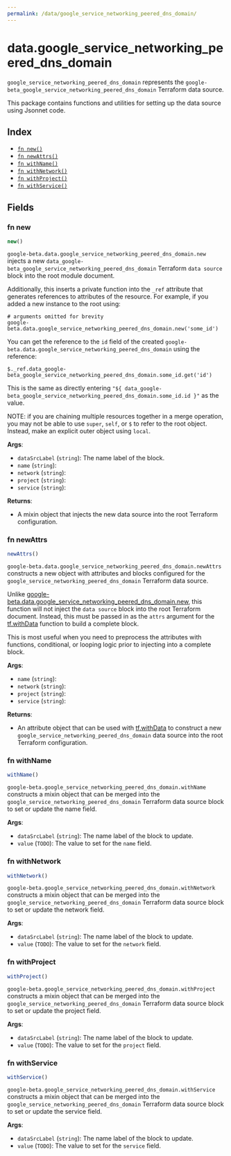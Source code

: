 ```yaml
---
permalink: /data/google_service_networking_peered_dns_domain/
---
```


# data.google_service_networking_peered_dns_domain

`google_service_networking_peered_dns_domain` represents the `google-beta_google_service_networking_peered_dns_domain` Terraform data source.



This package contains functions and utilities for setting up the data source using Jsonnet code.


## Index

* [`fn new()`](#fn-new)
* [`fn newAttrs()`](#fn-newattrs)
* [`fn withName()`](#fn-withname)
* [`fn withNetwork()`](#fn-withnetwork)
* [`fn withProject()`](#fn-withproject)
* [`fn withService()`](#fn-withservice)

## Fields

### fn new

```ts
new()
```


`google-beta.data.google_service_networking_peered_dns_domain.new` injects a new `data_google-beta_google_service_networking_peered_dns_domain` Terraform `data source`
block into the root module document.

Additionally, this inserts a private function into the `_ref` attribute that generates references to attributes of the
resource. For example, if you added a new instance to the root using:

    # arguments omitted for brevity
    google-beta.data.google_service_networking_peered_dns_domain.new('some_id')

You can get the reference to the `id` field of the created `google-beta.data.google_service_networking_peered_dns_domain` using the reference:

    $._ref.data_google-beta_google_service_networking_peered_dns_domain.some_id.get('id')

This is the same as directly entering `"${ data_google-beta_google_service_networking_peered_dns_domain.some_id.id }"` as the value.

NOTE: if you are chaining multiple resources together in a merge operation, you may not be able to use `super`, `self`,
or `$` to refer to the root object. Instead, make an explicit outer object using `local`.

**Args**:
  - `dataSrcLabel` (`string`): The name label of the block.
  - `name` (`string`): 
  - `network` (`string`): 
  - `project` (`string`): 
  - `service` (`string`): 

**Returns**:
- A mixin object that injects the new data source into the root Terraform configuration.


### fn newAttrs

```ts
newAttrs()
```


`google-beta.data.google_service_networking_peered_dns_domain.newAttrs` constructs a new object with attributes and blocks configured for the `google_service_networking_peered_dns_domain`
Terraform data source.

Unlike [google-beta.data.google_service_networking_peered_dns_domain.new](#fn-googleservicenetworkingpeereddnsdomainnew), this function will not inject the `data source`
block into the root Terraform document. Instead, this must be passed in as the `attrs` argument for the
[tf.withData](https://github.com/tf-libsonnet/core/tree/main/docs#fn-withdata) function to build a complete block.

This is most useful when you need to preprocess the attributes with functions, conditional, or looping logic prior to
injecting into a complete block.

**Args**:
  - `name` (`string`): 
  - `network` (`string`): 
  - `project` (`string`): 
  - `service` (`string`): 

**Returns**:
  - An attribute object that can be used with [tf.withData](https://github.com/tf-libsonnet/core/tree/main/docs#fn-withdata) to construct a new `google_service_networking_peered_dns_domain` data source into the root Terraform configuration.


### fn withName

```ts
withName()
```

`google-beta.google_service_networking_peered_dns_domain.withName` constructs a mixin object that can be merged into the `google_service_networking_peered_dns_domain`
Terraform data source block to set or update the name field.



**Args**:
  - `dataSrcLabel` (`string`): The name label of the block to update.
  - `value` (`TODO`): The value to set for the `name` field.


### fn withNetwork

```ts
withNetwork()
```

`google-beta.google_service_networking_peered_dns_domain.withNetwork` constructs a mixin object that can be merged into the `google_service_networking_peered_dns_domain`
Terraform data source block to set or update the network field.



**Args**:
  - `dataSrcLabel` (`string`): The name label of the block to update.
  - `value` (`TODO`): The value to set for the `network` field.


### fn withProject

```ts
withProject()
```

`google-beta.google_service_networking_peered_dns_domain.withProject` constructs a mixin object that can be merged into the `google_service_networking_peered_dns_domain`
Terraform data source block to set or update the project field.



**Args**:
  - `dataSrcLabel` (`string`): The name label of the block to update.
  - `value` (`TODO`): The value to set for the `project` field.


### fn withService

```ts
withService()
```

`google-beta.google_service_networking_peered_dns_domain.withService` constructs a mixin object that can be merged into the `google_service_networking_peered_dns_domain`
Terraform data source block to set or update the service field.



**Args**:
  - `dataSrcLabel` (`string`): The name label of the block to update.
  - `value` (`TODO`): The value to set for the `service` field.
